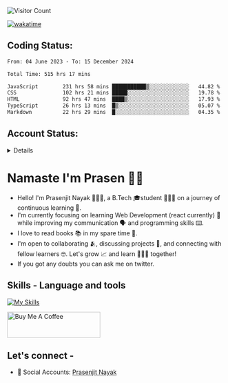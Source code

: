<div>

![Visitor Count](https://profile-counter.glitch.me/StarKnightt/count.svg)



[![wakatime](https://wakatime.com/badge/user/d27d27da-dc32-4c1b-a703-f654f4050105.svg)](https://wakatime.com/@d27d27da-dc32-4c1b-a703-f654f405010)

</div>  

## Coding Status: 
<!--START_SECTION:waka-->

```txt
From: 04 June 2023 - To: 15 December 2024

Total Time: 515 hrs 17 mins

JavaScript        231 hrs 58 mins ███████████▒░░░░░░░░░░░░░   44.82 %
CSS               102 hrs 21 mins █████░░░░░░░░░░░░░░░░░░░░   19.78 %
HTML              92 hrs 47 mins  ████▒░░░░░░░░░░░░░░░░░░░░   17.93 %
TypeScript        26 hrs 13 mins  █▒░░░░░░░░░░░░░░░░░░░░░░░   05.07 %
Markdown          22 hrs 29 mins  █░░░░░░░░░░░░░░░░░░░░░░░░   04.35 %
```

<!--END_SECTION:waka-->

## Account Status:
<details>
  
[![StarKnightt's GitHub | Stats](https://stats.quira.sh/StarKnightt/github?theme=dark)](https://quira.sh?utm_source=widgets&utm_campaign=StarKnightt)

</details>

# Namaste I'm Prasen 🙏🏻
- Hello! I'm Prasenjit Nayak 👨🏻‍💻, a B.Tech 🎓student 👨🏻‍🎓 on a journey of continuous learning 📑.
- I'm currently focusing on learning Web Development (react currently) 🍵 while improving my communication 🗣️ and programming skills ⌨️. 
- I love to read books 📚 in my spare time 🪹.
- I'm open to collaborating 🫂, discussing projects 📒, and connecting with fellow learners 🤓. Let's grow 📈 and learn 🙎🏻‍♂️ together!
- If you got any doubts you can ask me on twitter.

## Skills - Language and tools
[![My Skills](https://skillicons.dev/icons?i=react,html,css,javascript,nodejs,expressjs,mongo,tailwind,pug,git,github,vscode,linux,discord&theme=light)](https://skillicons.dev)
<!--social stats -->

<a href="https://www.buymeacoffee.com/prasen" target="_blank"><img src="https://cdn.buymeacoffee.com/buttons/v2/default-yellow.png" alt="Buy Me A Coffee" style="height: 60px !important;width: 216px !important;" ></a>

## Let's connect -
- 💼 Social Accounts: [Prasenjit Nayak](https://prasen.dev) <br>

<!-- End of the README files :) --!>
